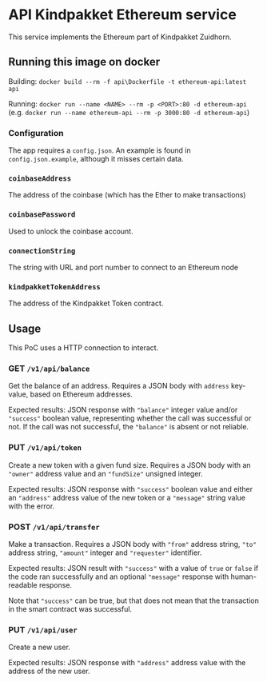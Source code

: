 # API Kindpakket Ethereum service

This service implements the Ethereum part of Kindpakket Zuidhorn. 

## Running this image on docker

Building: `docker build --rm -f api\Dockerfile -t ethereum-api:latest api`

Running: `docker run --name <NAME> --rm -p <PORT>:80 -d ethereum-api` (e.g. `docker run --name ethereum-api --rm -p 3000:80 -d ethereum-api`)

### Configuration

The app requires a `config.json`. An example is found in `config.json.example`, although it misses certain data. 

### `coinbaseAddress`

The address of the coinbase (which has the Ether to make transactions)

### `coinbasePassword`

Used to unlock the coinbase account.

### `connectionString`

The string with URL and port number to connect to an Ethereum node

### `kindpakketTokenAddress` 

The address of the Kindpakket Token contract.

## Usage

This PoC uses a HTTP connection to interact.

### GET `/v1/api/balance`

Get the balance of an address. Requires a JSON body with `address` key-value, based on Ethereum addresses.

Expected results: JSON response with `"balance"` integer value and/or `"success"` boolean value, representing whether the call was successful or not. If the call was not successful, the `"balance"` is absent or not reliable. 

### PUT `/v1/api/token`

Create a new token with a given fund size. Requires a JSON body with an `"owner"` address value and an `"fundSize"` unsigned integer.

Expected results: JSON response with `"success"` boolean value and either an `"address"` address value of the new token or a `"message"` string value with the error.

### POST `/v1/api/transfer`

Make a transaction. Requires a JSON body with `"from"` address string, `"to"` address string, `"amount"` integer and `"requester"` identifier.

Expected results: JSON result with `"success"` with a value of `true` or `false` if the code ran successfully and an optional `"message"` response with human-readable response.

Note that `"success"` can be true, but that does not mean that the transaction in the smart contract was successful. 

### PUT `/v1/api/user`

Create a new user.

Expected results: JSON response with `"address"` address value with the address of the new user. 